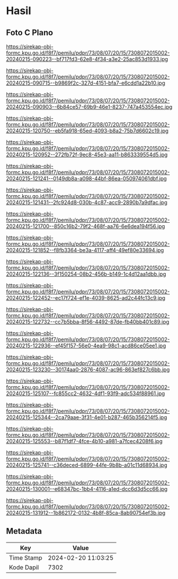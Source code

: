 # Hasil

## Foto C Plano

https://sirekap-obj-formc.kpu.go.id/f8f7/pemilu/pdpr/73/08/07/20/15/7308072015002-20240215-090223--bf717fd3-62e8-4f34-a3e2-25ac853d1933.jpg

https://sirekap-obj-formc.kpu.go.id/f8f7/pemilu/pdpr/73/08/07/20/15/7308072015002-20240215-090715--b9869f2c-327d-4151-bfa7-e6cdd1a22b10.jpg

https://sirekap-obj-formc.kpu.go.id/f8f7/pemilu/pdpr/73/08/07/20/15/7308072015002-20240215-090903--6b84ce57-69b9-46e1-8237-747a453554ec.jpg

https://sirekap-obj-formc.kpu.go.id/f8f7/pemilu/pdpr/73/08/07/20/15/7308072015002-20240215-120750--eb5fa918-65ed-4093-b8a2-75b7d6602c19.jpg

https://sirekap-obj-formc.kpu.go.id/f8f7/pemilu/pdpr/73/08/07/20/15/7308072015002-20240215-120952--272fb72f-9ec8-45e3-aa11-b863339554d5.jpg

https://sirekap-obj-formc.kpu.go.id/f8f7/pemilu/pdpr/73/08/07/20/15/7308072015002-20240215-121241--0149db8a-a098-44bf-86ea-050974061dbf.jpg

https://sirekap-obj-formc.kpu.go.id/f8f7/pemilu/pdpr/73/08/07/20/15/7308072015002-20240215-121431--2fc924d8-030b-4c87-acc9-2890b7a9dfac.jpg

https://sirekap-obj-formc.kpu.go.id/f8f7/pemilu/pdpr/73/08/07/20/15/7308072015002-20240215-121700--850c16b2-79f2-468f-aa76-6e6dea194f56.jpg

https://sirekap-obj-formc.kpu.go.id/f8f7/pemilu/pdpr/73/08/07/20/15/7308072015002-20240215-121852--f8fb3364-be3a-4117-aff4-49ef80e33694.jpg

https://sirekap-obj-formc.kpu.go.id/f8f7/pemilu/pdpr/73/08/07/20/15/7308072015002-20240215-122136--3f150254-08b2-456b-b149-1c4d12aa1dbb.jpg

https://sirekap-obj-formc.kpu.go.id/f8f7/pemilu/pdpr/73/08/07/20/15/7308072015002-20240215-122452--ec17f724-ef1e-4039-8625-ad2c44fc13c9.jpg

https://sirekap-obj-formc.kpu.go.id/f8f7/pemilu/pdpr/73/08/07/20/15/7308072015002-20240215-122732--cc7b5bba-8f56-4492-87de-fb40bb401c89.jpg

https://sirekap-obj-formc.kpu.go.id/f8f7/pemilu/pdpr/73/08/07/20/15/7308072015002-20240215-122936--ef45f157-56e0-4ea9-98c1-acd86ce05ee1.jpg

https://sirekap-obj-formc.kpu.go.id/f8f7/pemilu/pdpr/73/08/07/20/15/7308072015002-20240215-123230--30174aa0-2876-4087-ac96-863ef827c6bb.jpg

https://sirekap-obj-formc.kpu.go.id/f8f7/pemilu/pdpr/73/08/07/20/15/7308072015002-20240215-125107--fc855cc2-4632-4df1-93f9-adc534f88961.jpg

https://sirekap-obj-formc.kpu.go.id/f8f7/pemilu/pdpr/73/08/07/20/15/7308072015002-20240215-125344--2ca79aae-3f31-4e01-b287-465b356214f5.jpg

https://sirekap-obj-formc.kpu.go.id/f8f7/pemilu/pdpr/73/08/07/20/15/7308072015002-20240215-125553--b87f1df7-4fce-4b10-a981-a7fcec4208f6.jpg

https://sirekap-obj-formc.kpu.go.id/f8f7/pemilu/pdpr/73/08/07/20/15/7308072015002-20240215-125741--c36deced-6899-44fe-9b8b-a01c11d68934.jpg

https://sirekap-obj-formc.kpu.go.id/f8f7/pemilu/pdpr/73/08/07/20/15/7308072015002-20240215-130001--e68347bc-1bb4-4116-a1ed-dcc6d3d5cc66.jpg

https://sirekap-obj-formc.kpu.go.id/f8f7/pemilu/pdpr/73/08/07/20/15/7308072015002-20240215-131912--1b862172-0132-4b8f-85ca-8ab90754ef3b.jpg


## Metadata

| Key        | Value               |
| ---------- | ------------------- |
| Time Stamp | 2024-02-20 11:03:25 |
| Kode Dapil | 7302                |



